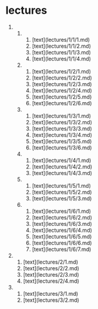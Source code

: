 # lectures

<ol type="1">
    <li> 
        <ol type="1">
            <li>
                <ol type="1">
                    <li>[text](lectures/1/1/1.md)</li>
                    <li>[text](lectures/1/1/2.md)</li>
                    <li>[text](lectures/1/1/3.md)</li>
                    <li>[text](lectures/1/1/4.md)</li>
                </ol>
            </li>
            <li>
                <ol type="1">
                    <li>[text](lectures/1/2/1.md)</li>
                    <li>[text](lectures/1/2/2.md)</li>
                    <li>[text](lectures/1/2/3.md)</li>
                    <li>[text](lectures/1/2/4.md)</li>
                    <li>[text](lectures/1/2/5.md)</li>
                    <li>[text](lectures/1/2/6.md)</li>
                </ol>
            </li>
            <li>
                <ol type="1">
                    <li>[text](lectures/1/3/1.md)</li>
                    <li>[text](lectures/1/3/2.md)</li>
                    <li>[text](lectures/1/3/3.md)</li>
                    <li>[text](lectures/1/3/4.md)</li>
                    <li>[text](lectures/1/3/5.md)</li>
                    <li>[text](lectures/1/3/6.md)</li>
                </ol>
            </li>
            <li>
                <ol type="1">
                    <li>[text](lectures/1/4/1.md)</li>
                    <li>[text](lectures/1/4/2.md)</li>
                    <li>[text](lectures/1/4/3.md)</li>
                </ol>
            </li>
            <li>
                <ol type="1">
                    <li>[text](lectures/1/5/1.md)</li>
                    <li>[text](lectures/1/5/2.md)</li>
                    <li>[text](lectures/1/5/3.md)</li>
                </ol>
            </li>
            <li>
                <ol type="1">
                    <li>[text](lectures/1/6/1.md)</li>
                    <li>[text](lectures/1/6/2.md)</li>
                    <li>[text](lectures/1/6/3.md)</li>
                    <li>[text](lectures/1/6/4.md)</li>
                    <li>[text](lectures/1/6/5.md)</li>
                    <li>[text](lectures/1/6/6.md)</li>
                    <li>[text](lectures/1/6/7.md)</li>
                </ol>
            </li>
        </ol>
    </li>
    <li>
        <ol type="1">
            <li>[text](lectures/2/1.md)</li>
            <li>[text](lectures/2/2.md)</li>
            <li>[text](lectures/2/3.md)</li>
            <li>[text](lectures/2/4.md)</li>
        </ol>
    </li>
    <li>
        <ol type="1">
            <li>[text](lectures/3/1.md)</li>
            <li>[text](lectures/3/2.md)</li>
        </ol>
    </li>
</ol>
